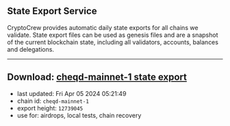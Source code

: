 ## State Export Service
CryptoCrew provides automatic daily state exports for all chains we validate. State export files can be used as genesis files and are a snapshot of the current blockchain state, including all validators, accounts, balances and delegations.

---
**Download: [cheqd-mainnet-1 state export](https://dl-eu2.ccvalidators.com/SERVICE/cheqd/cheqd-mainnet-1_export_12739045.json)**
---

- last updated: Fri Apr 05 2024 05:21:49
- chain id: `cheqd-mainnet-1`
- export height: `12739045`
- use for: airdrops, local tests, chain recovery

